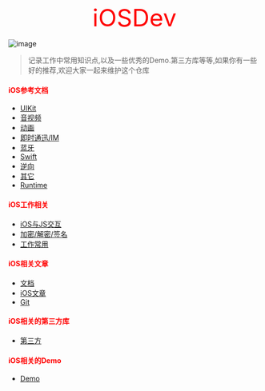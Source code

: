 #  
<p align="center" >
  <font size="50" color="red">iOSDev</font>
</p>


![image](http://peopleofcolorintech.com/wp-content/uploads/2016/02/iOS-Developer.jpg)
 
> 记录工作中常用知识点,以及一些优秀的Demo.第三方库等等,如果你有一些好的推荐,欢迎大家一起来维护这个仓库


####  <font color=red>iOS参考文档</font>

- [UIKit](https://github.com/gongjujun/iOSDev/blob/master/MD/UIKit.md)
- [音视频](https://github.com/gongjujun/iOSDev/blob/master/MD/%E9%9F%B3%E8%A7%86%E9%A2%91.md)
- [动画](https://github.com/gongjujun/iOSDev/blob/master/MD/%E5%8A%A8%E7%94%BB.md)
- [即时通迅/IM](https://github.com/gongjujun/iOSDev/blob/master/MD/%E5%8D%B3%E6%97%B6%E9%80%9A%E8%BF%85:IM.md)
- [蓝牙](https://github.com/gongjujun/iOSDev/blob/master/MD/%E8%93%9D%E7%89%99.md)
- [Swift](https://github.com/gongjujun/iOSDev/blob/master/MD/Swift.md)
- [逆向](https://github.com/gongjujun/iOSDev/blob/master/MD/%E9%80%86%E5%90%91.md)
- [其它](https://github.com/gongjujun/iOSDev/blob/master/MD/%E5%88%86%E7%B1%BB.md)
- [Runtime](https://github.com/gongjujun/iOSDev/blob/master/MD/Runtime.md)

#### <font color=red>iOS工作相关 </font>
- [iOS与JS交互](https://github.com/gongjujun/iOSDev/blob/master/MD/iOS%E4%B8%8EJS%E4%BA%A4%E4%BA%92.md)
- [加密/解密/签名](https://github.com/gongjujun/iOSDev/blob/master/MD/%E5%8A%A0%E5%AF%86:%E8%A7%A3%E5%AF%86:%E7%AD%BE%E5%90%8D.md)
- [工作常用](https://github.com/gongjujun/iOSDev/blob/master/MD/%E5%B7%A5%E4%BD%9C%E5%B8%B8%E7%94%A8.md)

####  <font color=red>iOS相关文章 </font> 
- [文档](https://github.com/gongjujun/iOSDev/blob/master/MD/%E6%96%87%E6%A1%A3%E6%95%B4%E7%90%86.md)
- [iOS文章](https://github.com/gongjujun/iOSDev/blob/master/MD/iOS%E6%96%87%E7%AB%A0.md)
- [Git](https://github.com/gongjujun/iOSDev/blob/master/MD/Git.md)

####  <font color=red>iOS相关的第三方库</font>

- [第三方](https://github.com/gongjujun/iOSDev/blob/master/MD/%E7%AC%AC%E4%B8%89%E6%96%B9.md)

#### <font color=red>iOS相关的Demo </font>
- [Demo](https://github.com/gongjujun/iOSDev/blob/master/MD/Demo.md)

